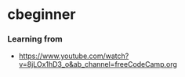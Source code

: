 # cbeginner

### Learning from
 - https://www.youtube.com/watch?v=8jLOx1hD3_o&ab_channel=freeCodeCamp.org
 